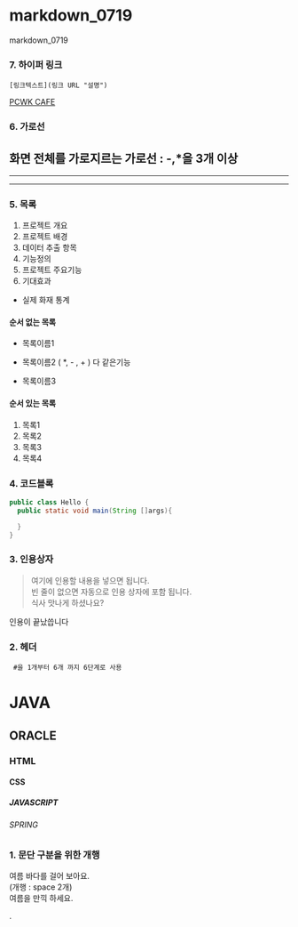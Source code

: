 # markdown_0719
markdown_0719
### 7. 하이퍼 링크
```
[링크텍스트](링크 URL "설명")
```
[PCWK CAFE](https://cafe.daum.net/pcwk "수업자료 LINK")

### 6. 가로선
화면 전체를 가로지르는 가로선 : -,*을 3개 이상
---
***
----

### 5. 목록
1. 프로젝트 개요
2. 프로젝트 배경
3. 데이터 추출 항목
4. 기능정의
5. 프로젝트 주요기능
6. 기대효과
- 실제 화재 통계

#### 순서 없는 목록
* 목록이름1
- 목록이름2 ( *, - , + ) 다 같은기능
+ 목록이름3

#### 순서 있는 목록
1. 목록1
1. 목록2
1. 목록3
1. 목록4


### 4. 코드블록
```JAVA
public class Hello {
  public static void main(String []args){

  }
}
```

### 3. 인용상자
> 여기에 인용할 내용을 넣으면 됩니다.  
> 빈 줄이 없으면 자동으로 인용 상자에 포함 됩니다.  
식사 맛나게 하셨나요?

인용이 끝났씁니다

### 2. 헤더
``` #을 1개부터 6개 까지 6단계로 사용```

# JAVA
## ORACLE
### HTML
#### CSS
##### JAVASCRIPT
###### SPRING

### 1. 문단 구분을 위한 개행
여름 바다를 걸어 보아요.            
(개행 : space 2개)  
여름을 만끽 하세요.  



.


